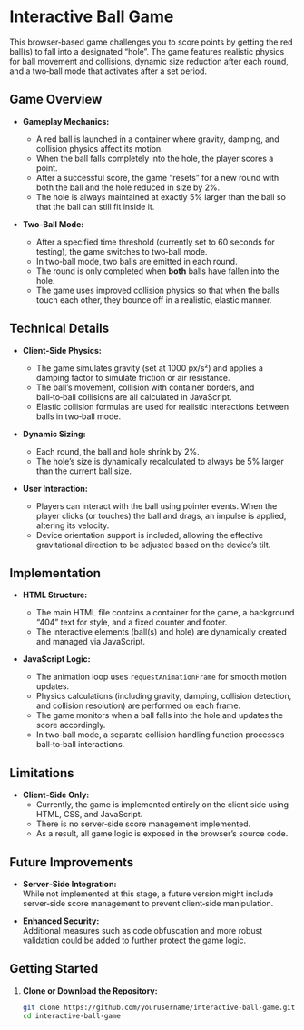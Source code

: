 # Interactive Ball Game

This browser‑based game challenges you to score points by getting the red ball(s) to fall into a designated “hole”. The game features realistic physics for ball movement and collisions, dynamic size reduction after each round, and a two‑ball mode that activates after a set period.

## Game Overview

- **Gameplay Mechanics:**  
  - A red ball is launched in a container where gravity, damping, and collision physics affect its motion.  
  - When the ball falls completely into the hole, the player scores a point.
  - After a successful score, the game “resets” for a new round with both the ball and the hole reduced in size by 2%.
  - The hole is always maintained at exactly 5% larger than the ball so that the ball can still fit inside it.

- **Two‑Ball Mode:**  
  - After a specified time threshold (currently set to 60 seconds for testing), the game switches to two‑ball mode.
  - In two‑ball mode, two balls are emitted in each round.
  - The round is only completed when **both** balls have fallen into the hole.
  - The game uses improved collision physics so that when the balls touch each other, they bounce off in a realistic, elastic manner.

## Technical Details

- **Client-Side Physics:**  
  - The game simulates gravity (set at 1000 px/s²) and applies a damping factor to simulate friction or air resistance.
  - The ball’s movement, collision with container borders, and ball‑to‑ball collisions are all calculated in JavaScript.
  - Elastic collision formulas are used for realistic interactions between balls in two‑ball mode.

- **Dynamic Sizing:**  
  - Each round, the ball and hole shrink by 2%.  
  - The hole’s size is dynamically recalculated to always be 5% larger than the current ball size.

- **User Interaction:**  
  - Players can interact with the ball using pointer events. When the player clicks (or touches) the ball and drags, an impulse is applied, altering its velocity.
  - Device orientation support is included, allowing the effective gravitational direction to be adjusted based on the device’s tilt.

## Implementation

- **HTML Structure:**  
  - The main HTML file contains a container for the game, a background “404” text for style, and a fixed counter and footer.
  - The interactive elements (ball(s) and hole) are dynamically created and managed via JavaScript.

- **JavaScript Logic:**  
  - The animation loop uses `requestAnimationFrame` for smooth motion updates.
  - Physics calculations (including gravity, damping, collision detection, and collision resolution) are performed on each frame.
  - The game monitors when a ball falls into the hole and updates the score accordingly.
  - In two‑ball mode, a separate collision handling function processes ball‑to‑ball interactions.

## Limitations

- **Client‑Side Only:**  
  - Currently, the game is implemented entirely on the client side using HTML, CSS, and JavaScript.  
  - There is no server‑side score management implemented.  
  - As a result, all game logic is exposed in the browser’s source code.

## Future Improvements

- **Server‑Side Integration:**  
  While not implemented at this stage, a future version might include server‑side score management to prevent client‑side manipulation.
  
- **Enhanced Security:**  
  Additional measures such as code obfuscation and more robust validation could be added to further protect the game logic.

## Getting Started

1. **Clone or Download the Repository:**

   ```bash
   git clone https://github.com/yourusername/interactive-ball-game.git
   cd interactive-ball-game
